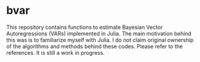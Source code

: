 # bvar
This repository contains functions to estimate Bayesian Vector Autoregressions (VARs) implemented in Julia. The main motivation behind this was is to familiarize myself with Julia. I do not claim original ownership of the algorithms and methods behind these codes. Please refer to the references. It is still a work in progress.
